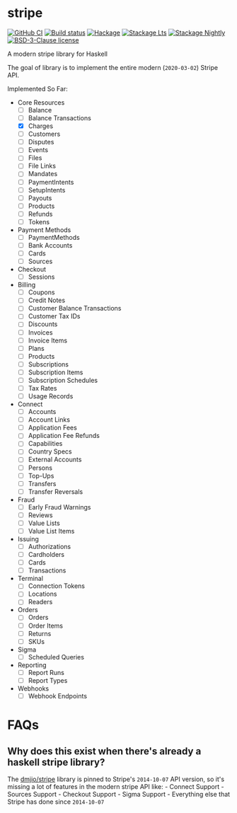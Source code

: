 # stripe

[![GitHub CI](https://github.com/njaremko/stripe/workflows/CI/badge.svg)](https://github.com/njaremko/stripey/actions)
[![Build status](https://img.shields.io/travis/njaremko/stripe.svg?logo=travis)](https://travis-ci.org/njaremko/stripey)
[![Hackage](https://img.shields.io/hackage/v/stripe.svg?logo=haskell)](https://hackage.haskell.org/package/stripey)
[![Stackage Lts](http://stackage.org/package/stripe/badge/lts)](http://stackage.org/lts/package/stripey)
[![Stackage Nightly](http://stackage.org/package/stripe/badge/nightly)](http://stackage.org/nightly/package/stripey)
[![BSD-3-Clause license](https://img.shields.io/badge/license-BSD--3--Clause-blue.svg)](LICENSE)

A modern stripe library for Haskell

The goal of library is to implement the entire modern (`2020-03-02`) Stripe API.

Implemented So Far:
- Core Resources
    - [ ] Balance
    - [ ] Balance Transactions
    - [x] Charges
    - [ ] Customers
    - [ ] Disputes
    - [ ] Events
    - [ ] Files
    - [ ] File Links
    - [ ] Mandates
    - [ ] PaymentIntents
    - [ ] SetupIntents
    - [ ] Payouts
    - [ ] Products
    - [ ] Refunds
    - [ ] Tokens
- Payment Methods
    - [ ] PaymentMethods
    - [ ] Bank Accounts
    - [ ] Cards
    - [ ] Sources
- Checkout
    - [ ] Sessions
- Billing
    - [ ] Coupons
    - [ ] Credit Notes
    - [ ] Customer Balance Transactions
    - [ ] Customer Tax IDs
    - [ ] Discounts
    - [ ] Invoices
    - [ ] Invoice Items
    - [ ] Plans
    - [ ] Products
    - [ ] Subscriptions
    - [ ] Subscription Items
    - [ ] Subscription Schedules
    - [ ] Tax Rates
    - [ ] Usage Records
- Connect
    - [ ] Accounts
    - [ ] Account Links
    - [ ] Application Fees
    - [ ] Application Fee Refunds
    - [ ] Capabilities
    - [ ] Country Specs
    - [ ] External Accounts
    - [ ] Persons
    - [ ] Top-Ups
    - [ ] Transfers
    - [ ] Transfer Reversals
- Fraud
    - [ ] Early Fraud Warnings
    - [ ] Reviews
    - [ ] Value Lists
    - [ ] Value List Items
- Issuing
    - [ ] Authorizations
    - [ ] Cardholders
    - [ ] Cards
    - [ ] Transactions
- Terminal
    - [ ] Connection Tokens
    - [ ] Locations
    - [ ] Readers
- Orders
    - [ ] Orders
    - [ ] Order Items
    - [ ] Returns
    - [ ] SKUs
- Sigma
    - [ ] Scheduled Queries
- Reporting
    - [ ] Report Runs
    - [ ] Report Types
- Webhooks
    - [ ] Webhook Endpoints

# FAQs
## Why does this exist when there's already a haskell stripe library?
The [dmjio/stripe](https://github.com/dmjio/stripe) library is pinned to Stripe's `2014-10-07` API version, so it's missing a lot of features in the modern stripe API like:
    - Connect Support
    - Sources Support
    - Checkout Support
    - Sigma Support
    - Everything else that Stripe has done since `2014-10-07`
